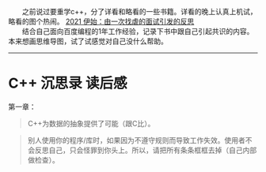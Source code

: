 &emsp;&emsp;之前说过要重学c++，分了详看和略看的一些书籍。详看的晚上认真上机试，略看的图个热闹。    [2021 伊始：由一次找虐的面试引发的反思](https://beondxin.blog.csdn.net/article/details/113277297)     
&emsp;&emsp;结合自己面向百度编程的1年工作经验，记录下书中跟自己引起共识的内容。本来想画思维导图，试了试感觉对自己没什么帮助。



---

# C++ 沉思录 读后感

第一章：
> C++为数据的抽象提供了可能（跟C比）。

> 别人使用你的程序/库时，如果因为不遵守规则而导致工作失效。使用者不会反思自己，只会怪罪到你头上。所以，请把所有条条框框去掉（自己内部做检查）。























